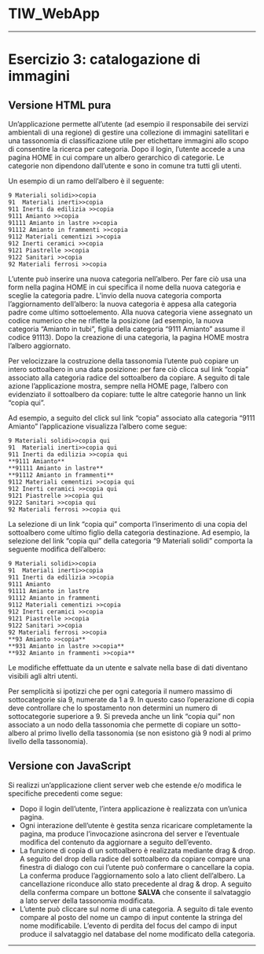 # TIW_WebApp
---

# Esercizio 3: catalogazione di immagini

## Versione HTML pura

Un’applicazione permette all’utente (ad esempio il responsabile dei servizi ambientali di una regione) di gestire una collezione di immagini satellitari e una tassonomia di classificazione utile per etichettare immagini allo scopo di consentire la ricerca per categoria. Dopo il login, l’utente accede a una pagina HOME in cui compare un albero gerarchico di categorie. Le categorie non dipendono dall’utente e sono in comune tra tutti gli utenti. 

Un esempio di un ramo dell’albero è il seguente:

```
9 Materiali solidi>>copia 
91  Materiali inerti>>copia 
911 Inerti da edilizia >>copia 
9111 Amianto >>copia 
91111 Amianto in lastre >>copia 
91112 Amianto in frammenti >>copia 
9112 Materiali cementizi >>copia 
912 Inerti ceramici >>copia 
9121 Piastrelle >>copia 
9122 Sanitari >>copia 
92 Materiali ferrosi >>copia
```

L’utente può inserire una nuova categoria nell’albero. Per fare ciò usa una form nella pagina HOME in cui specifica il nome della nuova categoria e sceglie la categoria padre. L’invio della nuova categoria comporta l’aggiornamento dell’albero: la nuova categoria è appesa alla categoria padre come ultimo sottoelemento. Alla nuova categoria viene assegnato un codice numerico che ne riflette la posizione (ad esempio, la nuova categoria “Amianto in tubi”, figlia della categoria “9111 Amianto” assume il codice 91113). Dopo la creazione di una categoria, la pagina HOME mostra l’albero aggiornato.

Per velocizzare la costruzione della tassonomia l’utente può copiare un intero sottoalbero in una data posizione: per fare ciò clicca sul link “copia” associato alla categoria radice del sottoalbero da copiare. A seguito di tale azione l’applicazione mostra, sempre nella HOME page, l’albero con evidenziato il sottoalbero da copiare: tutte le altre categorie hanno un link “copia qui”.

Ad esempio, a seguito del click sul link “copia” associato alla categoria “9111 Amianto” l’applicazione visualizza l’albero come segue:

```
9 Materiali solidi>>copia qui 
91  Materiali inerti>>copia qui 
911 Inerti da edilizia >>copia qui 
**9111 Amianto** 
**91111 Amianto in lastre**  
**91112 Amianto in frammenti**
9112 Materiali cementizi >>copia qui 
912 Inerti ceramici >>copia qui 
9121 Piastrelle >>copia qui 
9122 Sanitari >>copia qui 
92 Materiali ferrosi >>copia qui
```

La selezione di un link “copia qui” comporta l’inserimento di una copia del sottoalbero come ultimo figlio della categoria destinazione. Ad esempio, la selezione del link “copia qui” della categoria “9 Materiali solidi” comporta la seguente modifica dell’albero:

```
9 Materiali solidi>>copia 
91  Materiali inerti>>copia 
911 Inerti da edilizia >>copia 
9111 Amianto  
91111 Amianto in lastre  
91112 Amianto in frammenti  
9112 Materiali cementizi >>copia 
912 Inerti ceramici >>copia 
9121 Piastrelle >>copia 
9122 Sanitari >>copia 
92 Materiali ferrosi >>copia 
**93 Amianto >>copia**  
**931 Amianto in lastre >>copia**  
**932 Amianto in frammenti >>copia**  

```

Le modifiche effettuate da un utente e salvate nella base di dati diventano visibili agli altri utenti. 

Per semplicità si ipotizzi che per ogni categoria il numero massimo di sottocategorie sia 9, numerate da 1 a 9. In questo caso l’operazione di copia deve controllare che lo spostamento non determini un numero di sottocategorie superiore a 9. Si preveda anche un link “copia qui” non associato a un nodo della tassonomia che permette di copiare un sotto-albero al primo livello della tassonomia (se non esistono già 9 nodi al primo livello della tassonomia).

## Versione con JavaScript

Si realizzi un’applicazione client server web che estende e/o modifica le specifiche precedenti come segue:

- Dopo il login dell’utente, l’intera applicazione è realizzata con un’unica pagina.
- Ogni interazione dell’utente è gestita senza ricaricare completamente la pagina, ma produce l’invocazione asincrona del server e l’eventuale modifica del contenuto da aggiornare a seguito dell’evento.
- La funzione di copia di un sottoalbero è realizzata mediante drag & drop. A seguito del drop della radice del sottoalbero da copiare compare una finestra di dialogo con cui l’utente può confermare o cancellare la copia. La conferma produce l’aggiornamento solo a lato client dell’albero. La cancellazione riconduce allo stato precedente al drag & drop. A seguito della conferma compare un bottone **SALVA** che consente il salvataggio a lato server della tassonomia modificata.
- L’utente può cliccare sul nome di una categoria. A seguito di tale evento compare al posto del nome un campo di input contente la stringa del nome modificabile. L’evento di perdita del focus del campo di input produce il salvataggio nel database del nome modificato della categoria.

--- 

